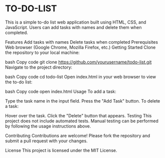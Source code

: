 # TO-DO-LIST
This is a simple to-do list web application built using HTML, CSS, and JavaScript. Users can add tasks with names and delete them when completed.

Features
Add tasks with names
Delete tasks when completed
Prerequisites
Web browser (Google Chrome, Mozilla Firefox, etc.)
Getting Started
Clone the repository to your local machine:

bash
Copy code
git clone https://github.com/yourusername/todo-list.git
Navigate to the project directory:

bash
Copy code
cd todo-list
Open index.html in your web browser to view the to-do list:

bash
Copy code
open index.html
Usage
To add a task:

Type the task name in the input field.
Press the "Add Task" button.
To delete a task:

Hover over the task.
Click the "Delete" button that appears.
Testing
This project does not include automated tests. Manual testing can be performed by following the usage instructions above.

Contributing
Contributions are welcome! Please fork the repository and submit a pull request with your changes.

License
This project is licensed under the MIT License.

